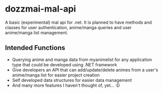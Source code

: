 # dozzmai-mal-api
A basic (experimental) mal api for .net. It is planned to have methods and classes for user authentication, anime/manga queries and user anime/manga list management.

## Intended Functions
* Querying anime and manga data from myanimelist for any application type that could be developed using .NET framework
* Give developers an API that can add/update/delete animes from a user's anime/manga list for easier project creation
* Self developed data structures for easier data management
* And many more features I haven't thought of, yet... :D
